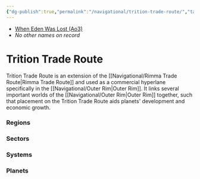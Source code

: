 ```yaml
---
{"dg-publish":true,"permalink":"/navigational/trition-trade-route/","tags":["map","hyperlane"]}
---
```


- [When Eden Was Lost (Ao3)](https://archiveofourown.org/works/19334440/chapters/45992584)
- *No other names on record*
# Trition Trade Route

Trition Trade Route is an extension of the [[Navigational/Rimma Trade Route\|Rimma Trade Route]] and used as a commercial hyperlane specifically in the [[Navigational/Outer Rim\|Outer Rim]]. It links several important worlds of the [[Navigational/Outer Rim\|Outer Rim]] together, such that placement on the Trition Trade Route aids planets' development and economic growth.

### Regions

### Sectors

### Systems

### Planets

